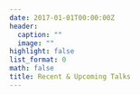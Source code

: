 ```yaml
---
date: 2017-01-01T00:00:00Z
header:
  caption: ""
  image: ""
highlight: false
list_format: 0
math: false
title: Recent & Upcoming Talks
---
```


